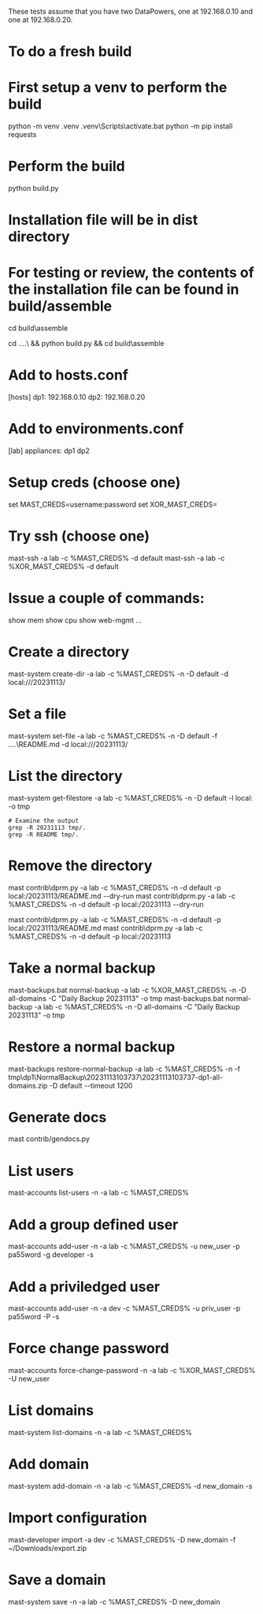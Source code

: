 These tests assume that you have two DataPowers, one at 192.168.0.10
and one at 192.168.0.20. 

# To do a fresh build

#   First setup a venv to perform the build
python -m venv .venv
.venv\Scripts\activate.bat
python -m pip install requests

#  Perform the build
python build.py

# Installation file will be in dist directory
# For testing or review, the contents of the installation file can be found in build/assemble
cd build\assemble

cd ..\..\ && python build.py && cd build\assemble

# Add to hosts.conf
[hosts]
dp1: 192.168.0.10
dp2: 192.168.0.20

# Add to environments.conf
[lab]
appliances: dp1 dp2

# Setup creds (choose one)

set MAST_CREDS=username:password
set XOR_MAST_CREDS=<from mast-system xor>

# Try ssh (choose one)
mast-ssh -a lab -c %MAST_CREDS% -d default
mast-ssh -a lab -c %XOR_MAST_CREDS% -d default

# Issue a couple of commands:
show mem
show cpu
show web-mgmt
...

# Create a directory
mast-system create-dir -a lab -c %MAST_CREDS% -n -D default -d local:///20231113/

# Set a file
mast-system set-file -a lab -c %MAST_CREDS% -n -D default -f ..\..\README.md -d local:///20231113/

# List the directory
mast-system get-filestore -a lab -c %MAST_CREDS% -n -D default -l local: -o tmp
    
    # Examine the output
    grep -R 20231113 tmp/.
    grep -R README tmp/.

# Remove the directory
mast contrib\dprm.py -a lab -c %MAST_CREDS% -n -d default -p local:/20231113/README.md --dry-run
mast contrib\dprm.py -a lab -c %MAST_CREDS% -n -d default -p local:/20231113 --dry-run

mast contrib\dprm.py -a lab -c %MAST_CREDS% -n -d default -p local:/20231113/README.md
mast contrib\dprm.py -a lab -c %MAST_CREDS% -n -d default -p local:/20231113

# Take a normal backup
mast-backups.bat normal-backup -a lab -c %XOR_MAST_CREDS% -n -D all-domains -C "Daily Backup 20231113" -o tmp
mast-backups.bat normal-backup -a lab -c %MAST_CREDS% -n -D all-domains -C "Daily Backup 20231113" -o tmp

# Restore a normal backup
mast-backups restore-normal-backup -a lab -c %MAST_CREDS% -n -f tmp\dp1\NormalBackup\20231113103737\20231113103737-dp1-all-domains.zip -D default --timeout 1200

# Generate docs
mast contrib/gendocs.py

# List users
mast-accounts list-users -n -a lab -c %MAST_CREDS%

# Add a group defined user
mast-accounts add-user -n -a lab -c %MAST_CREDS% -u new_user -p pa55word -g developer -s

# Add a priviledged user
mast-accounts add-user -n -a dev -c %MAST_CREDS% -u priv_user -p pa55word -P -s

# Force change password
mast-accounts force-change-password -n -a lab -c %XOR_MAST_CREDS% -U new_user

# List domains
mast-system list-domains -n -a lab -c %MAST_CREDS%

# Add domain
mast-system add-domain -n -a lab -c %MAST_CREDS% -d new_domain -s

# Import configuration
mast-developer import -a dev -c %MAST_CREDS% -D new_domain -f ~/Downloads/export.zip

# Save a domain
mast-system save -n -a lab -c %MAST_CREDS% -D new_domain



